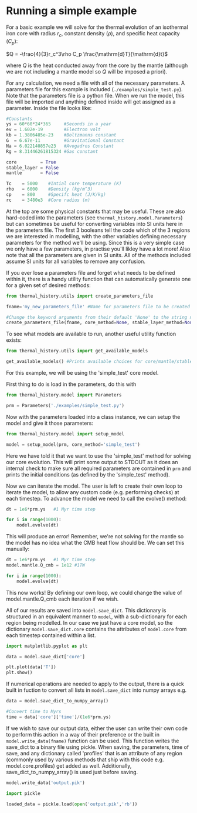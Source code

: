 # Running a simple example
For a basic example we will solve for the thermal evolution of an isothermal iron core with radius $r_c$, constant density ($\rho$), and specific heat capacity ($C_p$):

$Q = -\frac{4}{3}r_c^3\rho C_p \frac{\mathrm{d}T}{\mathrm{d}t}$

where $Q$ is the heat conducted away from the core by the mantle (although we are not including a mantle model so $Q$ will be imposed a priori).

For any calculation, we need a file with all of the necessary parameters. A parameters file for this example is included (`./examples/simple_test.py`).
Note that the parameters file is a python file. When we run the model, this file will be imported and anything defined inside will get assigned as a parameter.
Inside the file looks like:

```python
#Constants
ys = 60*60*24*365     #Seconds in a year
ev = 1.602e-19        #Electron volt
kb = 1.3806485e-23    #Boltzmanns constant
G  = 6.67e-11         #Gravitational Constant
Na = 6.022140857e23   #Avogadros Constant
Rg = 8.31446261815324 #Gas constant

core         = True
stable_layer = False
mantle       = False

Tc    = 5000    #Intial core temperature (K)
rho   = 6000    #Density (kg/m^3)
cp    = 800     #Specifc heat (J/K/kg)
rc    = 3480e3  #Core radius (m)
```

At the top are some physical constants that may be useful. These are also hard-coded into the parameters (see `thermal_history.model.Parameters`) but can sometimes be useful for converting variables into SI units here in the parameters file. The first 3 booleans tell the code which of the 3 regions we are interested in modelling, with the other variables defining necessary parameters for the method we'll be using. Since this is a very simple case we only have a few parameters, in practise you'll likley have a lot more! Also note that all the parameters are given in SI units. All of the methods included assume SI units for all variables to remove any confusion.

If you ever lose a parameters file and forget what needs to be defined within it, there is a handy utility function that can automatically generate one for a given set of desired methods:

```python
from thermal_history.utils import create_parameters_file

fname='my_new_parameters_file' #Name for parameters file to be created (.py will be appended automatically if not included)

#Change the keyword arguments from their default 'None' to the string name of the method you'd like for any region.
create_parameters_file(fname, core_method=None, stable_layer_method=None, mantle_method=None) 
```

To see what models are available to run, another useful utility function exists:

```python
from thermal_history.utils import get_available_models

get_available_models() #Prints available choices for core/mantle/stable_layer.
```

For this example, we will be using the 'simple_test' core model.


First thing to do is load in the parameters, do this with

```python
from thermal_history.model import Parameters

prm = Parameters('./examples/simple_test.py')
```

Now with the parameters loaded into a class instance, we can setup the model and give it those parameters:

```python
from thermal_history.model import setup_model

model = setup_model(prm, core_method='simple_test')
```

Here we have told it that we want to use the 'simple_test' method for solving our core evolution. This will print some output to STDOUT as it does an internal check
to make sure all required parameters are contained in `prm` and prints the initial conditions (as defined by the 'simple_test' method).

Now we can iterate the model. The user is left to create their own loop to iterate the model, to allow any custom code (e.g. performing checks) at each timestep.
To advance the model we need to call the evolve() method:

```python
dt = 1e6*prm.ys   #1 Myr time step

for i in range(1000):
    model.evolve(dt)
```

This will produce an error! Remember, we're not solving for the mantle so the model has no idea what the CMB heat flow should be. We can set this manually:


```python
dt = 1e6*prm.ys   #1 Myr time step
model.mantle.Q_cmb = 1e12 #1TW

for i in range(1000):
    model.evolve(dt)
```

This now works! By defining our own loop, we could change the value of model.mantle.Q_cmb each iteration if we wish.

All of our results are saved into `model.save_dict`. This dictionary is structured in an equivalent manner to `model`, with a sub-dictionary for each region being modelled.
In our case we just have a core model, so the dictionary `model.save_dict.core` contains the attributes of `model.core` from each timestep contained within a list.

```python
import matplotlib.pyplot as plt

data = model.save_dict['core']

plt.plot(data['T'])
plt.show()
```

If numerical operations are needed to apply to the output, there is a quick built in fuction to convert all lists in `model.save_dict` into numpy arrays e.g.

```python
data = model.save_dict_to_numpy_array()

#Convert time to Myrs
time = data['core']['time']/(1e6*prm.ys)
```


If we wish to save our output data, either the user can write their own code to perform this action in a way of their preference or the built in `model.write_data(fname)` function can be used. This function writes the save_dict to a binary file using pickle. When saving, the parameters, time of save, and any dictionary called 'profiles' that is an attribute of any region (commonly used by various methods that ship with this code e.g. model.core.profiles) get added as well. Additionally, save_dict_to_numpy_array() is used just before saving.

```python
model.write_data('output.pik')

import pickle

loaded_data = pickle.load(open('output.pik','rb'))
```
